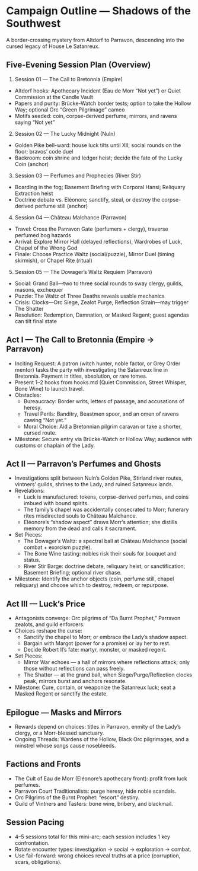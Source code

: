 # Campaign Outline — Shadows of the Southwest

A border-crossing mystery from Altdorf to Parravon, descending into the cursed legacy of House Le Satanreux.

## Five-Evening Session Plan (Overview)
1) Session 01 — The Call to Bretonnia (Empire)
  - Altdorf hooks: Apothecary Incident (Eau de Morr “Not yet”) or Quiet Commission at the Candle Vault
  - Papers and purity: Brücke-Watch border tests; option to take the Hollow Way; optional Orc “Green Pilgrimage” cameo
  - Motifs seeded: coin, corpse-derived perfume, mirrors, and ravens saying “Not yet”
2) Session 02 — The Lucky Midnight (Nuln)
  - Golden Pike bell-ward: house luck tilts until XII; social rounds on the floor; bravos’ code duel
  - Backroom: coin shrine and ledger heist; decide the fate of the Lucky Coin (anchor)
3) Session 03 — Perfumes and Prophecies (River Stir)
  - Boarding in the fog; Basement Briefing with Corporal Hansi; Reliquary Extraction heist
  - Doctrine debate vs. Eléonore; sanctify, steal, or destroy the corpse-derived perfume still (anchor)
4) Session 04 — Château Malchance (Parravon)
  - Travel: Cross the Parravon Gate (perfumers + clergy), traverse perfumed bog hazards
  - Arrival: Explore Mirror Hall (delayed reflections), Wardrobes of Luck, Chapel of the Wrong God
  - Finale: Choose Practice Waltz (social/puzzle), Mirror Duel (timing skirmish), or Chapel Rite (ritual)
5) Session 05 — The Dowager’s Waltz Requiem (Parravon)
  - Social: Grand Ball—two to three social rounds to sway clergy, guilds, masons, exchequer
  - Puzzle: The Waltz of Three Deaths reveals usable mechanics
  - Crisis: Clocks—Orc Siege, Zealot Purge, Reflection Strain—may trigger The Shatter
  - Resolution: Redemption, Damnation, or Masked Regent; guest agendas can tilt final state

## Act I — The Call to Bretonnia (Empire → Parravon)
- Inciting Request: A patron (witch hunter, noble factor, or Grey Order mentor) tasks the party with investigating the Satanreux line in Bretonnia. Payment in titles, absolution, or rare tomes.
- Present 1–2 hooks from hooks.md (Quiet Commission, Street Whisper, Bone Wine) to launch travel.
- Obstacles:
  - Bureaucracy: Border writs, letters of passage, and accusations of heresy.
  - Travel Perils: Banditry, Beastmen spoor, and an omen of ravens cawing “Not yet.”
  - Moral Choice: Aid a Bretonnian pilgrim caravan or take a shorter, cursed route.
- Milestone: Secure entry via Brücke-Watch or Hollow Way; audience with customs or chaplain of the Lady.

## Act II — Parravon’s Perfumes and Ghosts
- Investigations split between Nuln’s Golden Pike, Stirland river routes, vintners’ guilds, shrines to the Lady, and ruined Satanreux lands.
- Revelations:
  - Luck is manufactured: tokens, corpse-derived perfumes, and coins imbued with bound spirits.
  - The family’s chapel was accidentally consecrated to Morr; funerary rites misdirected souls to Château Malchance.
  - Eléonore’s “shadow aspect” draws Morr’s attention; she distills memory from the dead and calls it sacrament.
- Set Pieces:
  - The Dowager’s Waltz: a spectral ball at Château Malchance (social combat + exorcism puzzle).
  - The Bone Wine tasting: nobles risk their souls for bouquet and status.
  - River Stir Barge: doctrine debate, reliquary heist, or sanctification; Basement Briefing; optional river chase.
- Milestone: Identify the anchor objects (coin, perfume still, chapel reliquary) and choose which to destroy, redeem, or repurpose.

## Act III — Luck’s Price
- Antagonists converge: Orc pilgrims of “Da Burnt Prophet,” Parravon zealots, and guild enforcers.
- Choices reshape the curse:
  - Sanctify the chapel to Morr, or embrace the Lady’s shadow aspect.
  - Bargain with Margot (power for a promise) or lay her to rest.
  - Decide Robert II’s fate: martyr, monster, or masked regent.
- Set Pieces:
  - Mirror War echoes — a hall of mirrors where reflections attack; only those without reflections can pass freely.
  - The Shatter — at the grand ball, when Siege/Purge/Reflection clocks peak, mirrors burst and anchors resonate.
- Milestone: Cure, contain, or weaponize the Satanreux luck; seat a Masked Regent or sanctify the estate.

## Epilogue — Masks and Mirrors
- Rewards depend on choices: titles in Parravon, enmity of the Lady’s clergy, or a Morr-blessed sanctuary.
- Ongoing Threads: Wardens of the Hollow, Black Orc pilgrimages, and a minstrel whose songs cause nosebleeds.

## Factions and Fronts
- The Cult of Eau de Morr (Eléonore’s apothecary front): profit from luck perfumes.
- Parravon Court Traditionalists: purge heresy, hide noble scandals.
- Orc Pilgrims of the Burnt Prophet: “escort” destiny.
- Guild of Vintners and Tasters: bone wine, bribery, and blackmail.

## Session Pacing
- 4–5 sessions total for this mini-arc; each session includes 1 key confrontation.
- Rotate encounter types: investigation → social → exploration → combat.
- Use fail-forward: wrong choices reveal truths at a price (corruption, scars, obligations).
